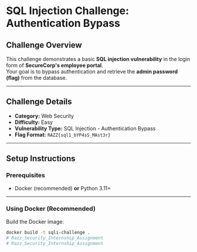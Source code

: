 # SQL Injection Challenge: Authentication Bypass

## Challenge Overview
This challenge demonstrates a basic **SQL injection vulnerability** in the login form of **SecureCorp's employee portal**.  
Your goal is to bypass authentication and retrieve the **admin password (flag)** from the database.

---

## Challenge Details
- **Category:** Web Security  
- **Difficulty:** Easy  
- **Vulnerability Type:** SQL Injection - Authentication Bypass  
- **Flag Format:** `RAZZ{sql1_bYP4sS_MAst3r}`  

---

## Setup Instructions

### Prerequisites
- Docker (recommended) **or** Python 3.11+

---

### Using Docker (Recommended)

Build the Docker image:
```bash
docker build -t sqli-challenge .
# Razz_Security_Internship_Assignment
# Razz_Security_Internship_Assignment
